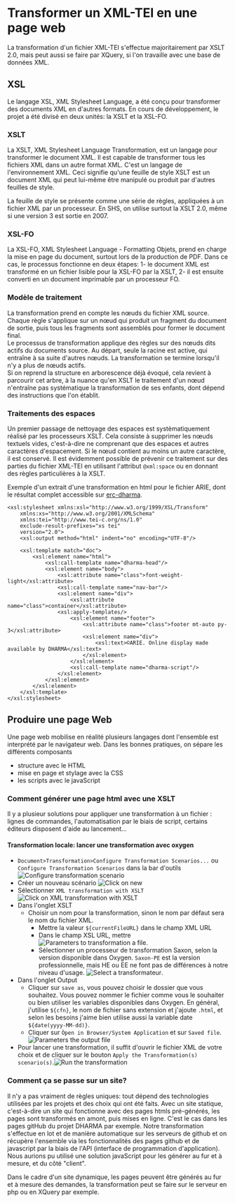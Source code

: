 # Transformer un XML-TEI en une page web

La transformation d'un fichier XML-TEI s'effectue majoritairement par XSLT 2.0, mais peut aussi se faire par XQuery, si l'on travaille avec une base de données XML.

## XSL
Le langage XSL, XML Stylesheet Language, a été conçu pour transformer des documents XML en d'autres formats. En cours de développement, le projet a été divisé en deux unités: la XSLT et la XSL-FO.  

### XSLT
La XSLT, XML Stylesheet Language Transformation, est un langage pour transformer le document XML. Il est capable de transformer tous les fichiers XML dans un autre format XML.
C'est un langage de l'environnement  XML. Ceci signifie qu'une feuille de style XSLT est un document XML qui peut lui-même être manipulé ou produit par d'autres feuilles de style.

La feuille de style se présente comme une série de règles, appliquées à un fichier XML par un processeur.
En SHS, on utilise surtout la XSLT 2.0, même si une version 3 est sortie en 2007.

### XSL-FO
La XSL-FO, XML Stylesheet Language - Formatting Objets, prend en charge la mise en page du document, surtout lors de la production de PDF. Dans ce cas, le processus fonctionne en deux étapes: 1- le document XML est transformé en un fichier lisible pour la XSL-FO par la XSLT, 2- il est ensuite converti en un document imprimable par un processeur FO.

### Modèle de traitement
La transformation prend en compte les nœuds du fichier XML source. Chaque règle s'applique sur un nœud qui produit un fragment du document de sortie, puis tous les fragments sont assemblés pour former le document final.  
Le processus de transformation applique des règles sur des nœuds dits actifs du documents source. Au départ, seule la racine est active, qui entraîne à sa suite d'autres nœuds. La transformation se termine lorsqu'il n'y a plus de nœuds actifs.  
Si on reprend la structure en arborescence déjà évoqué, cela revient à parcourir cet arbre, à la nuance qu'en XSLT le traitement d'un nœud n'entraîne pas systématique la transformation de ses enfants, dont dépend des instructions que l'on établit.   

### Traitements des espaces
Un premier passage de nettoyage des espaces est systèmatiquement réalisé par les processeurs XSLT. Cela consiste à supprimer les nœuds textuels vides, c'est-à-dire ne comprenant que des espaces et autres caractères d'espacement. Si le nœud contient au moins un autre caractère, il est conservé. Il est évidemment possible de prévenir ce traitement sur des parties du fichier XML-TEI en utilisant l'attribut `@xml:space` ou en donnant des règles particulières à la XSLT.

Exemple d'un extrait d'une transformation en html pour le fichier ARIE, dont le résultat complet accessible sur [erc-dharma](https://erc-dharma.github.io/arie/).
```
<xsl:stylesheet xmlns:xsl="http://www.w3.org/1999/XSL/Transform"
    xmlns:xs="http://www.w3.org/2001/XMLSchema"
    xmlns:tei="http://www.tei-c.org/ns/1.0"
    exclude-result-prefixes="xs tei"
    version="2.0">
    <xsl:output method="html" indent="no" encoding="UTF-8"/>

    <xsl:template match="doc">
        <xsl:element name="html">
            <xsl:call-template name="dharma-head"/>
            <xsl:element name="body">
                <xsl:attribute name="class">font-weight-light</xsl:attribute>
                <xsl:call-template name="nav-bar"/>
                <xsl:element name="div">
                    <xsl:attribute name="class">container</xsl:attribute>
                <xsl:apply-templates/>
                    <xsl:element name="footer">
                        <xsl:attribute name="class">footer mt-auto py-3</xsl:attribute>
                        <xsl:element name="div">
                            <xsl:text>©ARIE. Online display made available by DHARMA</xsl:text>
                        </xsl:element>
                    </xsl:element>
                    <xsl:call-template name="dharma-script"/>            
                </xsl:element>  
            </xsl:element>
        </xsl:element>
    </xsl:template>
</xsl:stylesheet>
```    
## Produire une page Web
Une page web mobilise en réalité plusieurs langages dont l'ensemble est interprété par le navigateur web. Dans les bonnes pratiques, on sépare les différents composants
- structure avec le HTML
- mise en page et stylage avec la CSS  
- les scripts avec le javaScript

### Comment générer une page html avec une XSLT
Il y a plusieur solutions pour appliquer une transformation à un fichier : lignes de commandes, l'automatisation par le biais de script, certains éditeurs disposent d'aide au lancement...

#### Transformation locale: lancer une transformation avec oxygen
- `Document>Transformation>Configure Transformation Scenarios...` ou `Configure Transformation Scenarios` dans la bar d'outils
![Configure transformation scenario](/assets/images/transformationScenario01.png)
- Créer un nouveau scénario ![Click on new](/assets/images/transformationScenario02.png)
- Sélectionner `XML transformation with XSLT`![Click on XML transformation with XSLT](/assets/images/transformationScenario03.png)
- Dans l'onglet XSLT
  - Choisir un nom pour la transformation, sinon le nom par défaut sera le nom du fichier XML.
    - Mettre la valeur `${currentFileURL}` dans le champ XML URL
    - Dans le champ XSL URL, mettre  ![Parameters to transformation a file](/assets/images/transformationScenario04.png).
    - Sélectionner un processeur de transformation Saxon, selon la version disponible dans Oxygen. `Saxon-PE` est la version professionnelle, mais HE ou EE ne font pas de différences à notre niveau d'usage. ![Select a transformateur](/assets/images/transformationScenario04.png).
- Dans l'onglet Output
    - Cliquer sur `save as`, vous pouvez choisir le dossier que vous souhaitez. Vous pouvez nommer le fichier comme vous le souhaiter ou bien utiliser les variables disponibles dans Oxygen. En général, j'utilise `${cfn}`, le nom de fichier sans extension et j'ajoute `.html`, et selon les besoins j'aime bien utilise aussi la variable date `${date(yyyy-MM-dd)}`.
    - Cliquer sur `Òpen in Browser/System Application` et sur `Saved file`. ![Parameters the output file](/assets/images/transformationScenario06.png)
- Pour lancer une transformation, il suffit d'ouvrir le fichier XML de votre choix  et de cliquer sur le bouton `Apply the Transformation(s) scenario(s)`.![Run the transformation](/assets/images/transformationScenario07.png)

### Comment ça se passe sur un site?
Il n'y a pas vraiment de règles uniques: tout dépend des technologies utilisées par les projets et des choix qui ont été faits. 
Avec un site statique, c'est-à-dire un site qui fonctionne avec des pages htmls pré-générés, les pages sont transformés en amont, puis mises en ligne. C'est le cas dans les pages gitHub du projet DHARMA par exemple. Notre transformation s'effectue en lot et de manière automatique sur les serveurs de github et on récupère l'ensemble via les fonctionnalités des pages github et de javascript par la biais de l'API (interface de programmation d'application). Nous aurions pu utilisé une solution javaScript pour les générer au fur et à mesure, et du côté "client".  

Dans le cadre d'un site dynamique, les pages peuvent être générés au fur et à mesure des demandes, la transformation peut se faire sur le serveur en php ou en XQuery par exemple.
